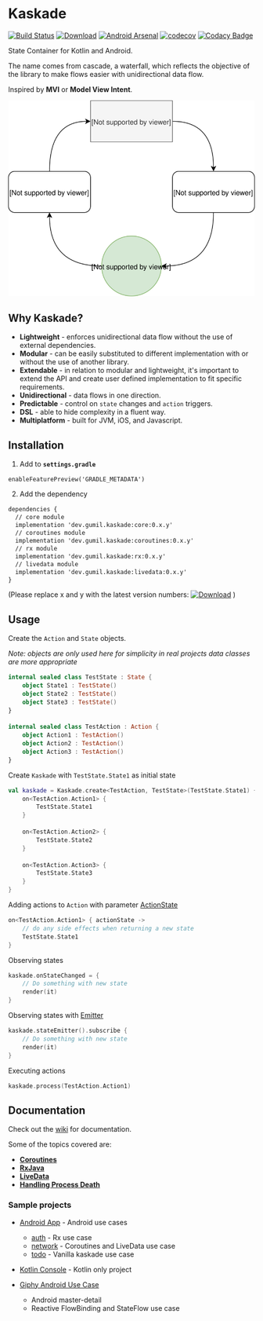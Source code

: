 # Kaskade
[![Build Status](https://travis-ci.org/gumil/Kaskade.svg?branch=master)](https://travis-ci.org/gumil/Kaskade)
[![Download](https://api.bintray.com/packages/gumil/maven/kaskade/images/download.svg)](https://bintray.com/gumil/maven/kaskade/_latestVersion)
[![Android Arsenal]( https://img.shields.io/badge/Android%20Arsenal-Kaskade-green.svg?style=flat )]( https://android-arsenal.com/details/1/7421 )
[![codecov](https://codecov.io/gh/gumil/Kaskade/branch/master/graph/badge.svg)](https://codecov.io/gh/gumil/Kaskade)
[![Codacy Badge](https://api.codacy.com/project/badge/Grade/832c3f8fcb4c4213bc72d674db75138f)](https://www.codacy.com/app/gumil/Kaskade?utm_source=github.com&amp;utm_medium=referral&amp;utm_content=gumil/Kaskade&amp;utm_campaign=Badge_Grade)

State Container for Kotlin and Android.

The name comes from cascade, a waterfall, which reflects the objective of the library to make flows easier with unidirectional data flow.

Inspired by **MVI** or **Model View Intent**.

![Kaskade](art/kaskade.svg)

## Why Kaskade?
* **Lightweight** - enforces unidirectional data flow without the use of external dependencies.
* **Modular** - can be easily substituted to different implementation with or without the use of another library.
* **Extendable** - in relation to modular and lightweight, it's important to extend the API and create user defined implementation to fit specific requirements.
* **Unidirectional** - data flows in one direction.
* **Predictable** - control on `state` changes and `action` triggers.
* **DSL** - able to hide complexity in a fluent way.
* **Multiplatform** - built for JVM, iOS, and Javascript.

## Installation
1. Add to **`settings.gradle`**
```
enableFeaturePreview('GRADLE_METADATA')
```
2. Add the dependency
```
dependencies {
  // core module
  implementation 'dev.gumil.kaskade:core:0.x.y'
  // coroutines module
  implementation 'dev.gumil.kaskade:coroutines:0.x.y'
  // rx module
  implementation 'dev.gumil.kaskade:rx:0.x.y'
  // livedata module
  implementation 'dev.gumil.kaskade:livedata:0.x.y'
}
```
(Please replace x and y with the latest version numbers: [![Download](https://api.bintray.com/packages/gumil/maven/kaskade/images/download.svg)](https://bintray.com/gumil/maven/kaskade/_latestVersion) )

## Usage
Create the `Action` and `State` objects.

_Note: objects are only used here for simplicity in real projects data classes are more appropriate_

```Kotlin
internal sealed class TestState : State {
    object State1 : TestState()
    object State2 : TestState()
    object State3 : TestState()
}

internal sealed class TestAction : Action {
    object Action1 : TestAction()
    object Action2 : TestAction()
    object Action3 : TestAction()
}
```

Create `Kaskade` with `TestState.State1` as initial state
```Kotlin
val kaskade = Kaskade.create<TestAction, TestState>(TestState.State1) {
    on<TestAction.Action1> {
        TestState.State1
    }

    on<TestAction.Action2> {
        TestState.State2
    }

    on<TestAction.Action3> {
        TestState.State3
    }
}
```

Adding actions to `Action` with parameter [ActionState](kaskade/core/src/commonMain/kotlin/dev/gumil/kaskade/models.kt)
```Kotlin
on<TestAction.Action1> { actionState ->
    // do any side effects when returning a new state
    TestState.State1
}
```

Observing states
```Kotlin
kaskade.onStateChanged = {
    // Do something with new state
    render(it)
}
```

Observing states with [Emitter](kaskade/core/src/commonMain/kotlin/dev/gumil/kaskade/flow/Emitter.kt)
```Kotlin
kaskade.stateEmitter().subscribe {
    // Do something with new state
    render(it)
}
```

Executing actions
```Kotlin
kaskade.process(TestAction.Action1)
```

## Documentation
Check out the [wiki](https://github.com/gumil/Kaskade/wiki) for documentation.

Some of the topics covered are:
* **[Coroutines](https://github.com/gumil/Kaskade/wiki/Coroutines)**
* **[RxJava](https://github.com/gumil/Kaskade/wiki/RxJava)**
* **[LiveData](https://github.com/gumil/Kaskade/wiki/LiveData)**
* **[Handling Process Death](https://github.com/gumil/Kaskade/wiki/Android)**

### Sample projects
* [Android App](sample/app) - Android use cases
  * [auth](sample/app/src/main/kotlin/dev/gumil/kaskade/sample/auth) - Rx use case
  * [network](sample/app/src/main/kotlin/dev/gumil/kaskade/sample/network) - Coroutines and LiveData use case
  * [todo](sample/app/src/main/kotlin/dev/gumil/kaskade/sample/todo) - Vanilla kaskade use case

* [Kotlin Console](sample/console) - Kotlin only project

* [Giphy Android Use Case](https://github.com/gumil/giphy)
  * Android master-detail
  * Reactive FlowBinding and StateFlow use case

